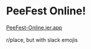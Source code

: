 # PeeFest Online!

[PeeFest-Online.jer.app](https://PeeFest-Online.jer.app)

r/place, but with slack emojis <img src="https://cachet.dunkirk.sh/emojis/pf/r" width="16">